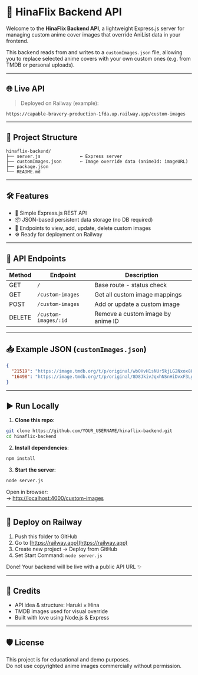 # 🎴 HinaFlix Backend API

Welcome to the **HinaFlix Backend API**, a lightweight Express.js server for managing custom anime cover images that override AniList data in your frontend.

This backend reads from and writes to a `customImages.json` file, allowing you to replace selected anime covers with your own custom ones (e.g. from TMDB or personal uploads).

---

## 🌐 Live API

> Deployed on Railway (example):

```
https://capable-bravery-production-1fda.up.railway.app/custom-images
```

---

## 📁 Project Structure

```
hinaflix-backend/
├── server.js               ← Express server
├── customImages.json       ← Image override data (animeId: imageURL)
├── package.json
└── README.md
```

---

## 🛠️ Features

- 📡 Simple Express.js REST API
- 📦 JSON-based persistent data storage (no DB required)
- 🔄 Endpoints to view, add, update, delete custom images
- ⚙️ Ready for deployment on Railway

---

## 🧪 API Endpoints

| Method | Endpoint             | Description                       |
| ------ | -------------------- | --------------------------------- |
| GET    | `/`                  | Base route - status check         |
| GET    | `/custom-images`     | Get all custom image mappings     |
| POST   | `/custom-images`     | Add or update a custom image      |
| DELETE | `/custom-images/:id` | Remove a custom image by anime ID |

---

## 📥 Example JSON (`customImages.json`)

```json
{
  "21519": "https://image.tmdb.org/t/p/original/wbOHvH1sNUr5kjLG2Nxox8Hg1eu.jpg",
  "16498": "https://image.tmdb.org/t/p/original/8D8JkivJqxhNSnHiDvxF3LgS06T.jpg"
}
```

---

## ▶️ Run Locally

1. **Clone this repo**:

```bash
git clone https://github.com/YOUR_USERNAME/hinaflix-backend.git
cd hinaflix-backend
```

2. **Install dependencies**:

```bash
npm install
```

3. **Start the server**:

```bash
node server.js
```

Open in browser:  
→ [http://localhost:4000/custom-images](http://localhost:8080/custom-images)

---

## 🚀 Deploy on Railway

1. Push this folder to GitHub
2. Go to [https://railway.app](https://railway.app)
3. Create new project → Deploy from GitHub
4. Set Start Command: `node server.js`

Done! Your backend will be live with a public API URL ✨

---

## 💖 Credits

- API idea & structure: Haruki × Hina
- TMDB images used for visual override
- Built with love using Node.js & Express

---

## 🛡️ License

This project is for educational and demo purposes.  
Do not use copyrighted anime images commercially without permission.
